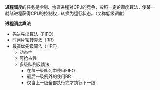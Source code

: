**进程调度**的任务是控制、协调进程对CPU的竞争，按照一定的调度算法，使某一就绪进程获得CPU的控制权，转换为运行状态。（又称低级调度）

**进程调度算法**
- 先进先出算法（FIFO）
- 时间片轮转算法（RR）
- 最高优先级算法（HPF）
	- 动态性
	- 可抢占性
	- 多级队列反馈法
		- 在每一级队列中使用FIFO
		- 最后一级例外的使用RR
		- 仅当上一级全部执行完才执行下一级